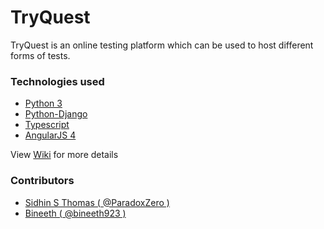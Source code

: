 # TryQuest
TryQuest is an online testing platform which can be used to host different forms of tests. 

### Technologies used

* [Python 3](https://docs.python.org/3/)
* [Python-Django](https://www.djangoproject.com)
* [Typescript](https://www.typescriptlang.org)
* [AngularJS 4](https://angular.io)

View [Wiki](https://github.com/RITct/TryQuest/wiki) for more details

### Contributors

* [Sidhin S Thomas ( @ParadoxZero )](https://github.com/ParadoxZero)
* [Bineeth ( @bineeth923 )](https://github.com/bineeth923)

